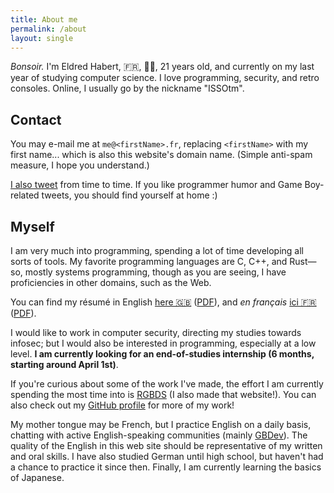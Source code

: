 ```yaml
---
title: About me
permalink: /about
layout: single
---
```


<p itemscope itemtype="https://schema.org/Person">
	<i>Bonsoir.</i> I'm <span itemprop="givenName">Eldred</span> <span itemprop="familyName">Habert</span>, 🇫🇷, <span itemprop="gender" value="male">👨‍🎓</span>, <span itemprop="birthDate" content="1998">21 years old</span>, and currently on my last year of studying computer science. I love programming, security, and retro consoles. Online, I usually go by the nickname "ISSOtm".
</p>

## Contact

You may e-mail me at <code>me@&lt;firstName&gt;.fr</code>, replacing <code>&lt;firstName&gt;</code> with my first name... which is also this website's domain name. (Simple anti-spam measure, I hope you understand.)

[I also tweet](https://twitter.com/ecpensiveLife) from time to time. If you like programmer humor and Game Boy-related tweets, you should find yourself at home :)

## Myself

I am very much into programming, spending a lot of time developing all sorts of tools. My favorite programming languages are C, C++, and Rust—so, mostly systems programming, though as you are seeing, I have proficiencies in other domains, such as the Web.

You can find my résumé in English [here 🇬🇧](/cv/en) ([PDF](/cv/en.pdf)), and *en français* [ici 🇫🇷](/cv/fr) ([PDF](/cv/fr.pdf)).

I would like to work in computer security, directing my studies towards infosec; but I would also be interested in programming, especially at a low level. **I am currently looking for an end-of-studies internship (6 months, starting around April 1st)**.

If you're curious about some of the work I've made, the effort I am currently spending the most time into is [RGBDS](https://rgbds.gbdev.io) (I also made that website!). You can also check out my [GitHub profile](https://github.com/ISSOtm) for more of my work!

My mother tongue may be French, but I practice English on a daily basis, chatting with active English-speaking communities (mainly [GBDev](https://gbdev.io)). The quality of the English in this web site should be representative of my written and oral skills. I have also studied German until high school, but haven't had a chance to practice it since then. Finally, I am currently learning the basics of Japanese.
